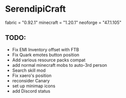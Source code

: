 # SerendipiCraft


fabric = "0.92.1"
minecraft = "1.20.1"
neoforge = "47.1.105"


## TODO:

- Fix EMI Inventory offset with FTB
- Fix Quark emotes button position
- Add various resource packs compat
- add normal minecraft mobs to auto-3rd person
- Search skill mod
- Fix xaero's position
- reconsider Canary
- set up minimap icons
- add Discord status